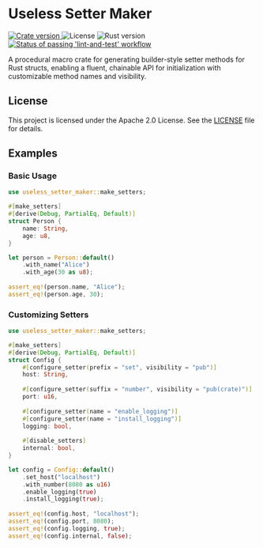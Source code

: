 # Useless Setter Maker

<p align="left">
    <a href="https://crates.io/crates/useless-setter-maker">
        <img src="https://img.shields.io/crates/v/useless_setter_maker" alt="Crate version">
    </a>
    <a>
        <img src="https://img.shields.io/badge/license-Apache 2.0-green?logo=rust" alt="License">
    </a>
    <a>
        <img src="https://img.shields.io/badge/rust-1.85.0-green?logo=rust" alt="Rust version">
    </a>
    <a href="https://github.com/madnoberson/useless-macros/actions/workflows/lint-and-test.yaml" target="_blank">
        <img src="https://img.shields.io/github/actions/workflow/status/madnoberson/useless-macros/lint-and-test.yaml?logo=github" alt="Status of passing 'lint-and-test' workflow">
    </a>
</p>

A procedural macro crate for generating builder-style setter methods for Rust structs, enabling a fluent, chainable API for initialization with customizable method names and visibility.

## License

This project is licensed under the Apache 2.0 License. See the [LICENSE](LICENSE) file for details.

## Examples

### Basic Usage
```rust
use useless_setter_maker::make_setters;

#[make_setters]
#[derive(Debug, PartialEq, Default)]
struct Person {
    name: String,
    age: u8,
}

let person = Person::default()
    .with_name("Alice")
    .with_age(30 as u8);
    
assert_eq!(person.name, "Alice");
assert_eq!(person.age, 30);
```

### Customizing Setters
```rust
use useless_setter_maker::make_setters;

#[make_setters]
#[derive(Debug, PartialEq, Default)]
struct Config {
    #[configure_setter(prefix = "set", visibility = "pub")]
    host: String,
    
    #[configure_setter(suffix = "number", visibility = "pub(crate)")]
    port: u16,
    
    #[configure_setter(name = "enable_logging")]
    #[configure_setter(name = "install_logging")]
    logging: bool,
    
    #[disable_setters]
    internal: bool,
}

let config = Config::default()
    .set_host("localhost")
    .with_number(8080 as u16)
    .enable_logging(true)
    .install_logging(true);
    
assert_eq!(config.host, "localhost");
assert_eq!(config.port, 8080);
assert_eq!(config.logging, true);
assert_eq!(config.internal, false);
```
